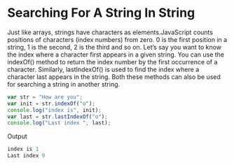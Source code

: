 # Searching For A String In String

Just like arrays, strings have characters as elements.JavaScript counts positions of characters (index numbers) from zero. 0 is the first position in a string, 1 is the second, 2 is the third and so on. Let’s say you want to know the index where a character first appears in a given string. You can use the indexOf() method to return the index number by the first occurrence of a character. Similarly, lastIndexOf() is used to find the index where a character last appears in the string. Both these methods can also be used for searching a string in another string.

```js
var str = "How are you";
var init = str.indexOf("o");
console.log("index is", init);
var last = str.lastIndexOf("o");
console.log("Last index ", last);
```

Output

```js
index is 1
Last index 9
```